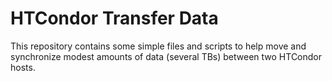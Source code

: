 
HTCondor Transfer Data
======================

This repository contains some simple files and scripts to help move and
synchronize modest amounts of data (several TBs) between two HTCondor hosts.
